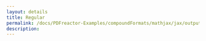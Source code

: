 ```yaml
---
layout: details
title: Regular
permalink: /docs/PDFreactor-Examples/compoundFormats/mathjax/jax/output/SVG/fonts/TeX/Script/Regular/
description: 
---
```





